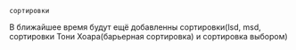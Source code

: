 	сортировки
В ближайшее время будут ещё добавленны сортировки(lsd, msd, сортировки Тони Хоара(барьерная сортировка) и сортировка выбором)